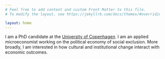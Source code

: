 ```yaml
---
# Feel free to add content and custom Front Matter to this file.
# To modify the layout, see https://jekyllrb.com/docs/themes/#overriding-theme-defaults

layout: home
---
```


I am a PhD candidate at the [University of Copenhagen](https://www.economics.ku.dk/staff/phd_kopi/?pure=en/persons/594488). 
I am an applied microeconomist working on the political economy of social exclusion. More broadly, I am interested in how
cultural and institutional change interact with economic outcomes.